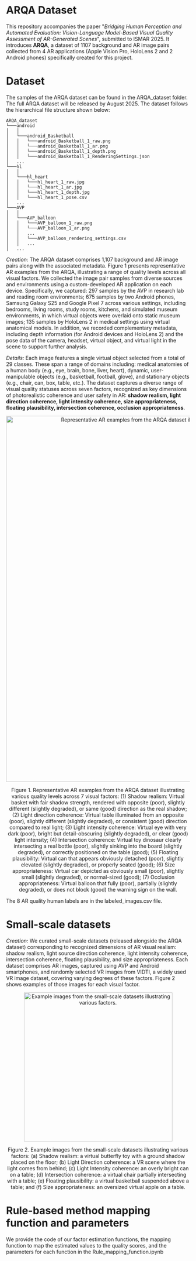 # ARQA Dataset
This repository accompanies the paper "_Bridging Human Perception and Automated Evaluation: Vision-Language Model-Based Visual Quality Assessment of AR-Generated Scenes_", submitted to ISMAR 2025. It introduces **ARQA**, a dataset of 1107 background and AR image pairs collected from 4 AR applications (Apple Vision Pro, HoloLens 2 and 2 Android phones) specifically created for this project. 

# Dataset
The samples of the ARQA dataset can be found in the ARQA_dataset folder. The full ARQA dataset will be released by August 2025. The dataset follows the hierarchical file structure shown below:
```
ARQA_dataset
└───android
│   │
│   └───android_Basketball
│   │   └───android_Basketball_1_raw.png
│   │   └───android_Basketball_1_ar.png
│   │   └───android_Basketball_1_depth.png
│   │   └───android_Basketball_1_RenderingSettings.json
│   ...
└───hl
│   │
│   └───hl_heart
│   │   └───hl_heart_1_raw.jpg
│   │   └───hl_heart_1_ar.jpg
│   │   └───hl_heart_1_depth.jpg
│   │   └───hl_heart_1_pose.csv
│   ...
└───AVP
│   │
│   └───AVP_balloon
│   │   └───AVP_balloon_1_raw.png
│   │   └───AVP_balloon_1_ar.png
│   │   ...
│   │   └───AVP_balloon_rendering_settings.csv
│   │   ...
│   ...
```

_Creation:_ The ARQA dataset comprises 1,107 background and AR image pairs along with the associated metadata. Figure 1 presents representative AR examples from the ARQA, illustrating a range of quality levels across all visual factors. We collected the image pair samples from diverse sources and environments using a custom-developed AR application on each device. Specifically, we captured: 297 samples by the AVP in research lab and reading room environments; 675 samples by two Android phones, Samsung Galaxy S25 and Google Pixel 7 across various settings, including bedrooms, living rooms, study rooms, kitchens, and simulated museum environments, in which virtual objects were overlaid onto static museum images; 135 samples by HoloLens 2 in medical settings using virtual anatomical models. In addition, we recorded complementary metadata, including depth information (for Android devices and HoloLens 2) and the pose data of the camera, headset, virtual object, and virtual light in the scene to support further analysis. 

_Details:_ Each image features a single virtual object selected from a total of 29 classes. These span a range of domains including: medical anatomies of a human body (e.g., eye, brain, bone, liver, heart), dynamic, user-manipulable objects (e.g., basketball, football, glove), and stationary objects (e.g., chair, can, box, table, etc.). The dataset captures a diverse range of visual quality statuses across seven factors, recognized as key dimensions of photorealistic coherence and user safety in AR: **shadow realism, light direction coherence, light intensity coherence, size appropriateness, floating plausibility, intersection coherence, occlusion appropriateness**.

<p align="center"><img width="1000" alt="Representative AR examples from the ARQA dataset illustrating various quality levels across 7 visual factors." src="https://github.com/ARResearcher/ARQA/blob/main/images/ARQA_samples.png"></p>
<p align="center">Figure 1. Representative AR examples from the ARQA dataset illustrating various quality levels across 7 visual factors: (1) Shadow realism: Virtual basket with fair shadow strength, rendered with opposite (poor), slightly different (slightly degraded), or same (good) direction as the real shadow; (2) Light direction coherence: Virtual table illuminated from an opposite (poor), slightly different (slightly degraded), or consistent (good) direction compared to real light; (3) Light intensity coherence: Virtual eye with very dark (poor), bright but detail-obscuring (slightly degraded), or clear (good) light intensity; (4) Intersection coherence: Virtual toy dinosaur clearly intersecting a real bottle (poor), slightly sinking into the board (slightly degraded), or correctly positioned on the table (good); (5) Floating plausibility: Virtual can that appears obviously detached (poor), slightly elevated (slightly degraded), or properly seated (good); (6) Size appropriateness: Virtual car depicted as obviously small (poor), slightly small (slightly degraded), or normal-sized (good); (7) Occlusion appropriateness: Virtual balloon that fully (poor), partially (slightly degraded), or does not block (good) the warning sign on the wall.</p> 

The 8 AR quality human labels are in the labeled_images.csv file.

# Small-scale datasets

_Creation:_ We curated small-scale datasets (released alongside the ARQA dataset) corresponding to recognized dimensions of AR visual realism: shadow realism, light source direction coherence, light intensity coherence, intersection coherence, floating plausibility, and size appropriateness. Each dataset comprises AR images, captured using AVP and Android smartphones, and randomly selected VR images from VIDTI, a widely used VR image dataset, covering varying degrees of these factors. Figure 2 shows examples of those images for each visual factor.

<p align="center"><img width="407" alt="Example images from the small-scale datasets illustrating various factors." src="https://github.com/ARResearcher/ARQA/blob/main/images/Motivation_dataset.png"></p>
<p align="center">Figure 2. Example images from the small-scale datasets illustrating various factors: (a) Shadow realism: a virtual butterfly toy with a ground shadow placed on the floor; (b) Light Direction coherence: a VR scene where the light comes from behind; (c) Light Intensity coherence: an overly bright can on a table; (d) Intersection coherence: a virtual chair partially intersecting with a table; (e) Floating plausibility: a virtual basketball suspended above a table; and (f) Size appropriateness: an oversized virtual apple on a table.</p> 

# Rule-based method mapping function and parameters

We provide the code of our factor estimation functions, the mapping function to map the estimated values to the quality scores, and the parameters for each function in the Rule_mapping_function.ipynb

